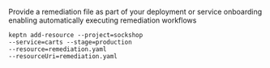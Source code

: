 Provide a remediation file as part of your deployment or service onboarding enabling automatically executing remediation workflows

```console
keptn add-resource --project=sockshop
--service=carts --stage=production
--resource=remediation.yaml
--resourceUri=remediation.yaml
```
